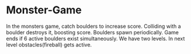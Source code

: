 # Monster-Game
In the monsters game, catch boulders to increase score. Colliding with a boulder destroys it, boosting score. Boulders spawn periodically. Game ends if 6 active boulders exist simultaneously.
We have two levels. In next level obstacles(fireball) gets active.
